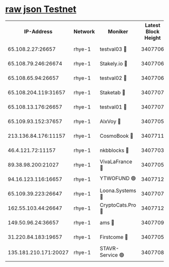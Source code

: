 
[raw json Testnet](https://rpc-check.quickt.stavr.tech/quickt/rpc-quickt-result.json)
=


<table><tr><th>IP-Address</th><th>Network</th><th>Moniker</th><th>Latest Block Height</th><th>Earliest Block Height</th><th>Catching Up</th><th>Voting Power</th><th>Scan Time</th></tr><tr><td>65.108.2.27:26657</td><td>rhye-1</td><td>testval03 🔴</td><td>3407706</td><td>1</td><td>False</td><td>5002050</td><td>2023-12-01T14:29:51.747428080UTC</td></tr><tr><td>65.108.79.246:26674</td><td>rhye-1</td><td>Stakely.io 🔴</td><td>3407706</td><td>1</td><td>False</td><td>10</td><td>2023-12-01T14:29:54.222434002UTC</td></tr><tr><td>65.108.65.94:26657</td><td>rhye-1</td><td>testval02 🔴</td><td>3407706</td><td>1</td><td>False</td><td>5002050</td><td>2023-12-01T14:29:54.558497689UTC</td></tr><tr><td>65.108.204.119:31657</td><td>rhye-1</td><td>Staketab 🔴</td><td>3407707</td><td>1</td><td>False</td><td>9900</td><td>2023-12-01T14:29:57.449096812UTC</td></tr><tr><td>65.108.13.176:26657</td><td>rhye-1</td><td>testval01 🔴</td><td>3407707</td><td>1</td><td>False</td><td>9582010</td><td>2023-12-01T14:29:57.930036159UTC</td></tr><tr><td>65.109.93.152:37657</td><td>rhye-1</td><td>AlxVoy 🔴</td><td>3407705</td><td>433101</td><td>False</td><td>92921</td><td>2023-12-01T14:29:48.999797004UTC</td></tr><tr><td>213.136.84.176:11157</td><td>rhye-1</td><td>CosmoBook 🔴</td><td>3407711</td><td>1674001</td><td>False</td><td>1528057</td><td>2023-12-01T14:30:23.765446622UTC</td></tr><tr><td>46.4.121.72:11157</td><td>rhye-1</td><td>nkbblocks 🔴</td><td>3407703</td><td>1781001</td><td>False</td><td>81901</td><td>2023-12-01T14:29:39.868059786UTC</td></tr><tr><td>89.38.98.200:21027</td><td>rhye-1</td><td>VivaLaFrance 🔴</td><td>3407705</td><td>2863001</td><td>False</td><td>10000</td><td>2023-12-01T14:29:46.508366052UTC</td></tr><tr><td>94.16.123.116:16657</td><td>rhye-1</td><td>YTWOFUND 🟢</td><td>3407712</td><td>3089301</td><td>False</td><td>0</td><td>2023-12-01T14:30:26.079673947UTC</td></tr><tr><td>65.109.39.223:26647</td><td>rhye-1</td><td>Loona.Systems 🔴</td><td>3407707</td><td>3287001</td><td>False</td><td>9949</td><td>2023-12-01T14:29:56.995921537UTC</td></tr><tr><td>162.55.103.44:26647</td><td>rhye-1</td><td>CryptoCats.Pro 🔴</td><td>3407712</td><td>3287001</td><td>False</td><td>9999</td><td>2023-12-01T14:30:28.480691431UTC</td></tr><tr><td>149.50.96.24:36657</td><td>rhye-1</td><td>ams 🔴</td><td>3407709</td><td>3355501</td><td>False</td><td>10895</td><td>2023-12-01T14:30:13.121411743UTC</td></tr><tr><td>31.220.84.183:19657</td><td>rhye-1</td><td>Firstcome 🔴</td><td>3407705</td><td>3395933</td><td>False</td><td>732206</td><td>2023-12-01T14:29:51.393190120UTC</td></tr><tr><td>135.181.210.171:20027</td><td>rhye-1</td><td>STAVR-Service 🟢</td><td>3407708</td><td>3406001</td><td>False</td><td>0</td><td>2023-12-01T14:30:06.456228815UTC</td></tr></table>